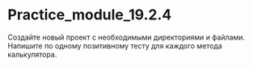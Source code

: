 # Practice_module_19.2.4

Создайте новый проект с необходимыми директориями и файлами. Напишите по одному позитивному тесту для каждого метода калькулятора.
